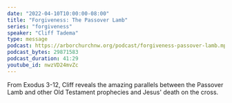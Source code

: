 ```yaml
---
date: "2022-04-10T10:00:00-08:00"
title: "Forgiveness: The Passover Lamb"
series: "forgiveness"
speaker: "Cliff Tadema"
type: message
podcast: https://arborchurchnw.org/podcast/forgiveness-passover-lamb.mp3
podcast_bytes: 29871583
podcast_duration: 41:29
youtube_id: nwzVD24mvZc 
---
```


From Exodus 3-12, Cliff reveals the amazing parallels between the Passover Lamb and other Old Testament prophecies and Jesus' death on the cross.
